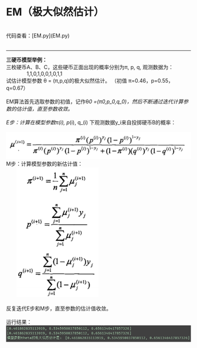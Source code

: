 # EM（极大似然估计） 
<br>
代码查看：[EM.py](EM.py) <br>
<br>

***
**三硬币模型举例：**<br>
三枚硬币A、B、C，这些硬币正面出现的概率分别为&pi;, p, q, 观测数据为： <br>
&emsp;&emsp;&emsp;&emsp;1,1,0,1,0,0,1,0,1,1 <br>
试估计模型参数 &theta; = (&pi;,p,q)的极大似然估计。 （初值 &pi;=0.46，p=0.55，q=0.67） <br>
<br>
EM算法首先选取参数的初值，记作&theta;_0 =(&pi;_0,p_0,q_0)，然后不断通过迭代计算参数的估计值，直至参数收敛。 <br>
<br>
E步：计算在模型参数&pi;_(i), p_(i), q_(i) 下观测数据y_i来自投掷硬币B的概率：<br>
&emsp;&emsp;![mu](imgs/mu.png) <br>
M步：计算模型参数的新估计值： <br>
&emsp;&emsp;![m](imgs/m.png) <br>
<br>
反复迭代E步和M步，直至参数的估计值收敛。<br>
<br>
运行结果：<br>
![result](imgs/result.png)
